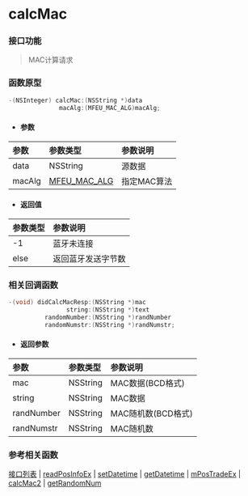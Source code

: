 # calcMac

### 接口功能
> MAC计算请求

### 函数原型

```objective-c
-(NSInteger) calcMac:(NSString *)data
              macAlg:(MFEU_MAC_ALG)macAlg;
```

- #### 参数
| 参数 | 参数类型 | 参数说明 |
| :-------- | :--------| :------ |
| data| NSString | 源数据 |
| macAlg| [MFEU_MAC_ALG](enum.md#MFEU_MAC_ALG) | 指定MAC算法 |


- #### 返回值
| 参数类型 | 参数说明 |
| :--------| :------ |
| -1 | 蓝牙未连接 |
| else | 返回蓝牙发送字节数 |

### 相关回调函数

```objective-c
-(void) didCalcMacResp:(NSString *)mac
                string:(NSString *)text
          randomNumber:(NSString *)randNumber
          randomNumstr:(NSString *)randNumstr;
```

- #### 返回参数
| 参数 | 参数类型 | 参数说明 |
| :-------- | :--------| :------ |
| mac| NSString | MAC数据(BCD格式) |
| string| NSString | MAC数据 |
| randNumber| NSString | MAC随机数(BCD格式) |
| randNumstr| NSString | MAC随机数 |


### 参考相关函数
[接口列表](../README.md) | [readPosInfoEx](readPosInfoEx.md) | [setDatetime](setDatetime.md) | [getDatetime](getDatetime.md) | [mPosTradeEx](mPosTradeEx.md) | [calcMac2](calcMac2.md) | [getRandomNum](getRandomNum.md)

